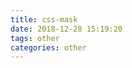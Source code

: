 ```yaml
---
title: css-mask
date: 2018-12-28 15:19:20
tags: other
categories: other
---
```

<html lang="en">

<head>
<style>
@keyframes mask {
0% {
-webkit-mask-position: 0px 0px;
}

25% {
-webkit-mask-position: 619px 0px;
}

50% {
-webkit-mask-position: 0px 0px;
}

75% {
-webkit-mask-position: 308px 0px;
-webkit-mask-size: 100%;
}

100% {
-webkit-mask-size: 1000%;
}
}

.mask {
width: 700px;
height: 392px;
background: black url("http://www.kkkk1000.com/images/1534750163.jpg");
-webkit-mask-image: url("http://www.kkkk1000.com/images/1534750222.jpg");
animation: mask 5s linear infinite forwards;
}
</style>
</head>

<body>
<div class="mask"> </div>
</body>

</html>